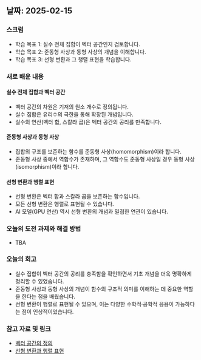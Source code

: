 ## 날짜: 2025-02-15  

### 스크럼  
- 학습 목표 1: 실수 전체 집합이 벡터 공간인지 검토합니다.  
- 학습 목표 2: 준동형 사상과 동형 사상의 개념을 이해합니다.  
- 학습 목표 3: 선형 변환과 그 행렬 표현을 학습합니다.  

### 새로 배운 내용  

#### 실수 전체 집합과 벡터 공간  
- 벡터 공간의 차원은 기저의 원소 개수로 정의됩니다.  
- 실수 집합은 유리수의 극한을 통해 확장된 개념입니다.  
- 실수의 연산(벡터 합, 스칼라 곱)은 벡터 공간의 공리를 만족합니다.  

#### 준동형 사상과 동형 사상  
- 집합의 구조를 보존하는 함수를 준동형 사상(homomorphism)이라 합니다.  
- 준동형 사상 중에서 역함수가 존재하며, 그 역함수도 준동형 사상일 경우 동형 사상(isomorphism)이라 합니다.  

#### 선형 변환과 행렬 표현  
- 선형 변환은 벡터 합과 스칼라 곱을 보존하는 함수입니다.  
- 모든 선형 변환은 행렬로 표현될 수 있습니다.  
- AI 모델(GPU 연산) 역시 선형 변환의 개념과 밀접한 연관이 있습니다.  

### 오늘의 도전 과제와 해결 방법  

-  TBA

### 오늘의 회고  
- 실수 집합이 벡터 공간의 공리를 충족함을 확인하면서 기초 개념을 더욱 명확하게 정리할 수 있었습니다.  
- 준동형 사상과 동형 사상의 개념이 함수의 구조적 의미를 이해하는 데 중요한 역할을 한다는 점을 배웠습니다.  
- 선형 변환이 행렬로 표현될 수 있으며, 이는 다양한 수학적·공학적 응용이 가능하다는 점이 인상적이었습니다.  

### 참고 자료 및 링크  
- [벡터 공간의 정의](https://ko.wikipedia.org/wiki/벡터_공간)  
- [선형 변환과 행렬 표현](https://ko.wikipedia.org/wiki/선형_변환)